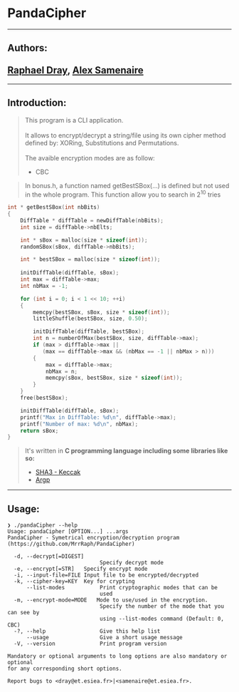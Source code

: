 # PandaCipher

---

## Authors: <br/><br/> [Raphael Dray](www.linkedin.com/in/raphaeldray), [Alex Samenaire](https://www.linkedin.com/in/alexsamenaire/) <br/>

---

## Introduction:

> This program is a CLI application. <br/> <br/>
> It allows to encrypt/decrypt a string/file using its own cipher method defined by: XORing, Substitutions and Permutations. <br/> <br/>
> The avaible encryption modes are as follow:
> + CBC

> In bonus.h, a function named getBestSBox(...) is defined but not used in the whole program. This function allow you to search in 2<sup>10</sup> tries 
```C
int * getBestSBox(int nbBits)
{
    DiffTable * diffTable = newDiffTable(nbBits);
    int size = diffTable->nbElts;

    int * sBox = malloc(size * sizeof(int));
    randomSBox(sBox, diffTable->nbBits);

    int * bestSBox = malloc(size * sizeof(int));
        
    initDiffTable(diffTable, sBox);
    int max = diffTable->max;
    int nbMax = -1;

    for (int i = 0; i < 1 << 10; ++i)
    {
        memcpy(bestSBox, sBox, size * sizeof(int));
        littleShuffle(bestSBox, size, 0.50);

        initDiffTable(diffTable, bestSBox);
        int n = numberOfMax(bestSBox, size, diffTable->max);
        if (max > diffTable->max || 
           (max == diffTable->max && (nbMax == -1 || nbMax > n)))
        {
            max = diffTable->max;
            nbMax = n;
            memcpy(sBox, bestSBox, size * sizeof(int));
        }
    }
    free(bestSBox);

    initDiffTable(diffTable, sBox);
    printf("Max in DiffTable: %d\n", diffTable->max);
    printf("Number of max: %d\n", nbMax);
    return sBox;
}

```

> It's written in __C programming language including some libraries like so:__
> + [SHA3 - Keccak](https://github.com/brainhub/SHA3IUF)
> + [Argp](https://github.com/coreutils/gnulib/blob/master/lib/argp.h)

---

## Usage:

```
❯ ./pandaCipher --help
Usage: pandaCipher [OPTION...] ...args
PandaCipher - Symetrical encryption/decryption program
(https://github.com/MrrRaph/PandaCipher)

  -d, --decrypt[=DIGEST]
                             Specify decrypt mode
  -e, --encrypt[=STR]   Specify encrypt mode
  -i, --input-file=FILE Input file to be encrypted/decrypted
  -k, --cipher-key=KEY  Key for crypting
      --list-modes           Print cryptographic modes that can be
                             used
  -m, --encrypt-mode=MODE   Mode to use/used in the encryption.
                             Specify the number of the mode that you can see by
                             using --list-modes command (Default: 0, CBC)
  -?, --help                 Give this help list
      --usage                Give a short usage message
  -V, --version              Print program version

Mandatory or optional arguments to long options are also mandatory or optional
for any corresponding short options.

Report bugs to <dray@et.esiea.fr>|<samenaire@et.esiea.fr>.

```